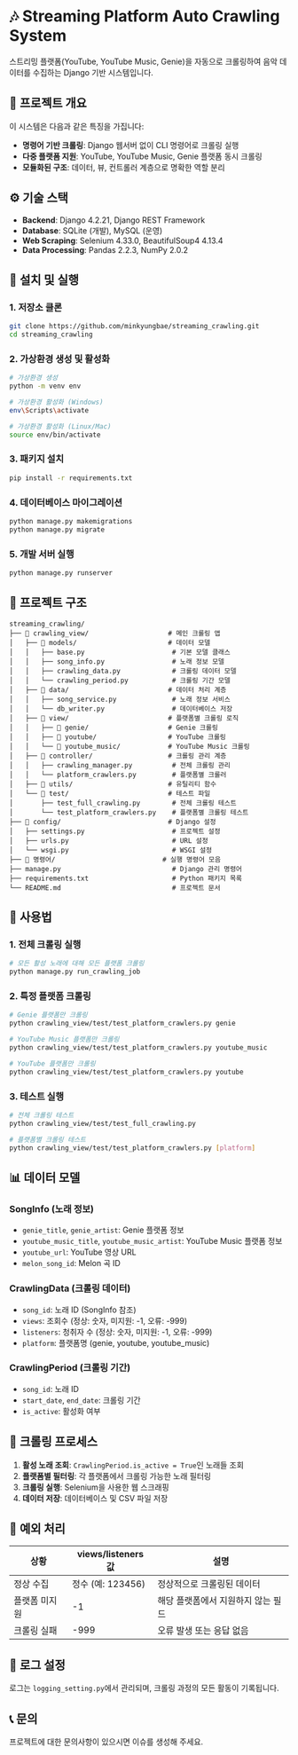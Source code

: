 # 🎶 Streaming Platform Auto Crawling System

스트리밍 플랫폼(YouTube, YouTube Music, Genie)을 자동으로 크롤링하여 음악 데이터를 수집하는 Django 기반 시스템입니다.

## 🎯 프로젝트 개요

이 시스템은 다음과 같은 특징을 가집니다:

- **명령어 기반 크롤링**: Django 웹서버 없이 CLI 명령어로 크롤링 실행
- **다중 플랫폼 지원**: YouTube, YouTube Music, Genie 플랫폼 동시 크롤링
- **모듈화된 구조**: 데이터, 뷰, 컨트롤러 계층으로 명확한 역할 분리

## ⚙️ 기술 스택

- **Backend**: Django 4.2.21, Django REST Framework
- **Database**: SQLite (개발), MySQL (운영)
- **Web Scraping**: Selenium 4.33.0, BeautifulSoup4 4.13.4
- **Data Processing**: Pandas 2.2.3, NumPy 2.0.2

## 🚀 설치 및 실행

### 1. 저장소 클론

```bash
git clone https://github.com/minkyungbae/streaming_crawling.git
cd streaming_crawling
```

### 2. 가상환경 생성 및 활성화

```bash
# 가상환경 생성
python -m venv env

# 가상환경 활성화 (Windows)
env\Scripts\activate

# 가상환경 활성화 (Linux/Mac)
source env/bin/activate
```

### 3. 패키지 설치

```bash
pip install -r requirements.txt
```

### 4. 데이터베이스 마이그레이션

```bash
python manage.py makemigrations
python manage.py migrate
```

### 5. 개발 서버 실행

```bash
python manage.py runserver
```

## 📁 프로젝트 구조

```
streaming_crawling/
├── 📁 crawling_view/                    # 메인 크롤링 앱
│   ├── 📁 models/                       # 데이터 모델
│   │   ├── base.py                      # 기본 모델 클래스
│   │   ├── song_info.py                 # 노래 정보 모델
│   │   ├── crawling_data.py             # 크롤링 데이터 모델
│   │   └── crawling_period.py           # 크롤링 기간 모델
│   ├── 📁 data/                         # 데이터 처리 계층
│   │   ├── song_service.py              # 노래 정보 서비스
│   │   └── db_writer.py                 # 데이터베이스 저장
│   ├── 📁 view/                         # 플랫폼별 크롤링 로직
│   │   ├── 📁 genie/                    # Genie 크롤링
│   │   ├── 📁 youtube/                  # YouTube 크롤링
│   │   └── 📁 youtube_music/            # YouTube Music 크롤링
│   ├── 📁 controller/                   # 크롤링 관리 계층
│   │   ├── crawling_manager.py          # 전체 크롤링 관리
│   │   └── platform_crawlers.py         # 플랫폼별 크롤러
│   ├── 📁 utils/                        # 유틸리티 함수
│   └── 📁 test/                         # 테스트 파일
│       ├── test_full_crawling.py        # 전체 크롤링 테스트
│       └── test_platform_crawlers.py    # 플랫폼별 크롤링 테스트
├── 📁 config/                           # Django 설정
│   ├── settings.py                      # 프로젝트 설정
│   ├── urls.py                          # URL 설정
│   └── wsgi.py                          # WSGI 설정
├── 📁 명령어/                           # 실행 명령어 모음
├── manage.py                            # Django 관리 명령어
├── requirements.txt                     # Python 패키지 목록
└── README.md                            # 프로젝트 문서
```

## 🔧 사용법

### 1. 전체 크롤링 실행

```bash
# 모든 활성 노래에 대해 모든 플랫폼 크롤링
python manage.py run_crawling_job
```

### 2. 특정 플랫폼 크롤링

```bash
# Genie 플랫폼만 크롤링
python crawling_view/test/test_platform_crawlers.py genie

# YouTube Music 플랫폼만 크롤링
python crawling_view/test/test_platform_crawlers.py youtube_music

# YouTube 플랫폼만 크롤링
python crawling_view/test/test_platform_crawlers.py youtube
```

### 3. 테스트 실행

```bash
# 전체 크롤링 테스트
python crawling_view/test/test_full_crawling.py

# 플랫폼별 크롤링 테스트
python crawling_view/test/test_platform_crawlers.py [platform]
```

## 📊 데이터 모델

### SongInfo (노래 정보)

- `genie_title`, `genie_artist`: Genie 플랫폼 정보
- `youtube_music_title`, `youtube_music_artist`: YouTube Music 플랫폼 정보
- `youtube_url`: YouTube 영상 URL
- `melon_song_id`: Melon 곡 ID

### CrawlingData (크롤링 데이터)

- `song_id`: 노래 ID (SongInfo 참조)
- `views`: 조회수 (정상: 숫자, 미지원: -1, 오류: -999)
- `listeners`: 청취자 수 (정상: 숫자, 미지원: -1, 오류: -999)
- `platform`: 플랫폼명 (genie, youtube, youtube_music)

### CrawlingPeriod (크롤링 기간)

- `song_id`: 노래 ID
- `start_date`, `end_date`: 크롤링 기간
- `is_active`: 활성화 여부

## 🔄 크롤링 프로세스

1. **활성 노래 조회**: `CrawlingPeriod.is_active = True`인 노래들 조회
2. **플랫폼별 필터링**: 각 플랫폼에서 크롤링 가능한 노래 필터링
3. **크롤링 실행**: Selenium을 사용한 웹 스크래핑
4. **데이터 저장**: 데이터베이스 및 CSV 파일 저장

## 🚨 예외 처리

| 상황          | views/listeners 값 | 설명                               |
| ------------- | ------------------ | ---------------------------------- |
| 정상 수집     | 정수 (예: 123456)  | 정상적으로 크롤링된 데이터         |
| 플랫폼 미지원 | -1                 | 해당 플랫폼에서 지원하지 않는 필드 |
| 크롤링 실패   | -999               | 오류 발생 또는 응답 없음           |

## 📝 로그 설정

로그는 `logging_setting.py`에서 관리되며, 크롤링 과정의 모든 활동이 기록됩니다.

## 📞 문의

프로젝트에 대한 문의사항이 있으시면 이슈를 생성해 주세요.
